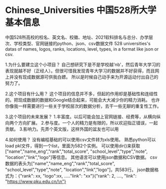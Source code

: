 # Chinese_Universities 中国528所大学基本信息
中国528所高校的校名、英文名、校徽、地址、2021软科排名与总分、办学层次、学校类型、官网链接的python、json、csv数据文件
528 universities's datas of names, logos, ranks, locations, level, types, in a format like json or csv.

1.为什么要建立这个小项目？
  自己想研究下是不是学校越'nb'，然后青年大学习的表现就越不好（正经人）。但很可惜我发现青年大学习的数据并不好获得，而且网上并没有现成数据源可供我白嫖。
  所以是时候自己动手来为开源运动付出自己的努力了。

2.这个项目有什么用？
  这个项目的信息并不多，但起的作用却是基础性和连结性的。把现成数据的数据和Google结合起来，可能会大大减少你的精力消耗。
  也许你像我一样需要进行一些关于学校层次的数据分析，去干一些无聊的重复性工作。
  
3.这个项目的未来发展？
  1.丰富度。以后可能会加上官网链接、经费等，从横向纵向两个方向扩展。
  2.参与度。一个人的精力是有限的，所以欢迎指正错误，一起贡献。
  3.影响力。先弄个英文版，这样外国的盆友也可以用

4.如何使用？
  没有编程基础的可以使用csv文件转为xls使用。
  熟悉python可以load pkl文件，得到一个list，里面为582个实例。
  可以使用dir()来获取["name","name_eng","rank","total_score", "school_level","type","note", "location","link","logo"]等信息。
  其他语言可以使用json数据和CSV数据。
  csv数据的表头为["name","name_eng","rank","total_score", "school_level","type","note", "location","link","logo"]，共583行。
  json数据格式为：{"rank": xx, "logo":xx, ....."link": "xx"}{"rank": 2, ...., "link": "https://www.pku.edu.cn/\n"}
